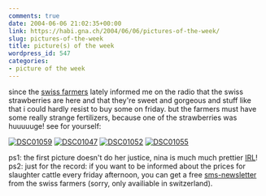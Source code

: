 ```yaml
---
comments: true
date: 2004-06-06 21:02:35+00:00
link: https://habi.gna.ch/2004/06/06/pictures-of-the-week/
slug: pictures-of-the-week
title: picture(s) of the week
wordpress_id: 547
categories:
- picture of the week
---
```


since the [swiss farmers](http://www.schweizerbauer.ch/) lately informed me on the radio that the swiss strawberries are here and that they're sweet and gorgeous and stuff like that i could hardly resist to buy some on friday. but the farmers must have some really strange fertilizers, because one of the strawberries was huuuuuge!
see for yourself:

[![DSC01059](https://habi.gna.ch/blog/images/DSC01059-tm.jpg)](https://habi.gna.ch/blog/images/DSC01059.JPG) [![DSC01047](https://habi.gna.ch/blog/images/DSC01047-tm.jpg)](https://habi.gna.ch/blog/images/DSC01047.JPG) [![DSC01052](https://habi.gna.ch/blog/images/DSC01052-tm.jpg)](https://habi.gna.ch/blog/images/DSC01052.JPG) [![DSC01055](https://habi.gna.ch/blog/images/DSC01055-tm.jpg)](https://habi.gna.ch/blog/images/DSC01055.JPG)
  

ps1: the first picture doesn't do her justice, nina is much much prettier [IRL](http://www.acronymfinder.com/af-query.asp?String=exact&Acronym=irl&Find=Find)! 
ps2: just for the record: if you want to be informed about the prices for slaughter cattle every friday afternoon, you can get a free [sms-newsletter](http://www.schweizerbauer.ch/service/newsletter/index.html) from the swiss farmers (sorry, only availiable in switzerland).
